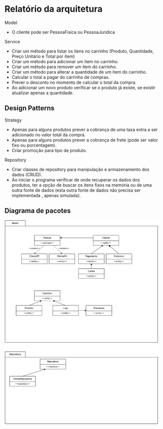 # Relatório da arquitetura

Model 
 - O cliente pode ser PessoaFisica ou PessoaJuridica

Service
 - Criar um método para listar os itens no carrinho (Produto, Quantidade, Preço Unitário e Total por item)
 - Criar um método para adicionar um item no carrinho.
 - Criar um método para remover um item do carrinho.
 - Criar um método para alterar a quantidade de um item do carrinho.
 - Calcular o total a pagar do carrinho de compras.
 - Prever o desconto no momento de calcular o total da compra.
 - Ao adicionar um novo produto verificar se o produto já existe, se existir atualizar apenas a quantidade.

## Design Patterns
Strategy
 - Apenas para alguns produtos prever a cobrança de uma taxa extra a ser adicionado no valor total da compra.
 - Apenas para alguns produtos prever a cobrança de frete (pode ser valor fixo ou porcentagem).
 - Criar promoção para tipo de produto. 

Repository
 - Criar classes de repository para manipulação e armazenamento dos dados (CRUD).
 - Ao iniciar o programa verificar de onde recuperar os dados dos produtos, ter a opção de buscar os itens 
	fixos na memória ou de uma outra fonte de dados (esta outra fonte de dados não precisa ser implementada
	, apenas simulada).

## Diagrama de pacotes

![UML-pacotes](assets/UML-pacotes.drawio.png)
